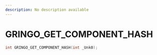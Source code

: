 ```yaml
---
description: No description available 
---
```


# GRINGO_GET_COMPONENT_HASH

```cpp
int GRINGO_GET_COMPONENT_HASH(int _Unk0);
```
